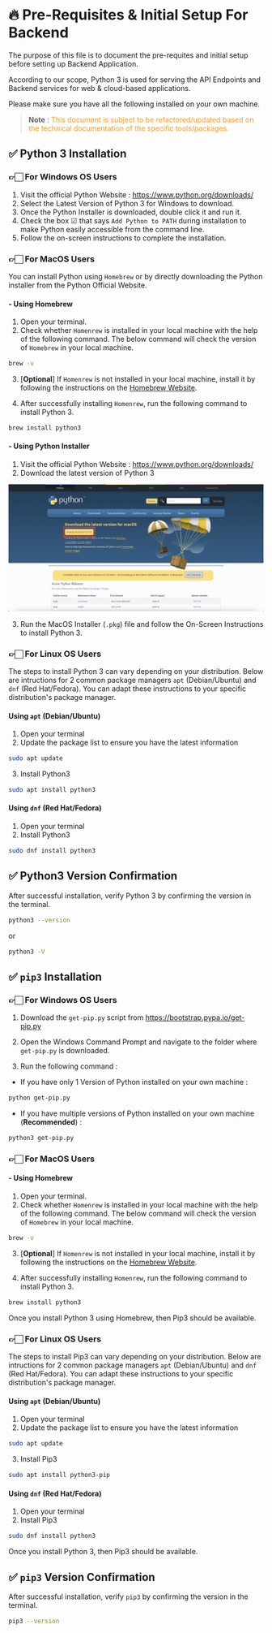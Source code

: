 # 🔥 Pre-Requisites & Initial Setup For Backend

The purpose of this file is to document the pre-requites and initial setup before setting up Backend Application.

According to our scope, Python 3 is used for serving the API Endpoints and Backend services for web & cloud-based applications.

Please make sure you have all the following installed on your own machine.

> <b>Note</b> : <span style="color: #FF9A23">This document is subject to be refactored/updated based on the technical documentation of the specific tools/packages.</span>

## ✅ Python 3 Installation

### 👉🏻 For Windows OS Users

1. Visit the official Python Website : https://www.python.org/downloads/
2. Select the Latest Version of Python 3 for Windows to download.
3. Once the Python Installer is downloaded, double click it and run it.
4. Check the box &#9745; that says `Add Python to PATH` during installation to make Python easily accessible from the command line.
5. Follow the on-screen instructions to complete the installation.

### 👉🏻 For MacOS Users

You can install Python using `Homebrew` or by directly downloading the Python installer from the Python Official Website.

#### - Using Homebrew

1. Open your terminal.
2. Check whether `Homenrew` is installed in your local machine with the help of the following command. The below command will check the version of `Homebrew` in your local machine.

```sh
brew -v
```

3. [<b>Optional</b>] If `Homenrew` is not installed in your local machine, install it by following the instructions on the [Homebrew Website](https://brew.sh/).

4. After successfully installing `Homenrew`, run the following command to install Python 3.

```sh
brew install python3
```

#### - Using Python Installer

1. Visit the official Python Website : https://www.python.org/downloads/
2. Download the latest version of Python 3

![Python Website](/images/python-downloads.png)

3. Run the MacOS Installer (`.pkg`) file and follow the On-Screen Instructions to install Python 3.

### 👉🏻 For Linux OS Users

The steps to install Python 3 can vary depending on your distribution. Below are intructions for 2 common package managers `apt` (Debian/Ubuntu) and `dnf` (Red Hat/Fedora). You can adapt these instructions to your specific distribution's package manager.

#### <b>Using `apt` (Debian/Ubuntu)</b>

1. Open your terminal
2. Update the package list to ensure you have the latest information

```sh
sudo apt update
```

3. Install Python3

```sh
sudo apt install python3
```

#### <b>Using `dnf` (Red Hat/Fedora)</b>

1. Open your terminal
2. Install Python3

```sh
sudo dnf install python3
```

## ✅ Python3 Version Confirmation

After successful installation, verify Python 3 by confirming the version in the terminal.

```sh
python3 --version
```

or

```sh
python3 -V
```

## ✅ `pip3` Installation

### 👉🏻 For Windows OS Users

1. Download the `get-pip.py` script from https://bootstrap.pypa.io/get-pip.py

2. Open the Windows Command Prompt and navigate to the folder where `get-pip.py` is downloaded.

3. Run the following command : 

- If you have only 1 Version of Python installed on your own machine : 

```sh
python get-pip.py
```

- If you have multiple versions of Python installed on your own machine (**Recommended**) : 

```sh
python3 get-pip.py
```

### 👉🏻 For MacOS Users

#### - Using Homebrew

1. Open your terminal.
2. Check whether `Homenrew` is installed in your local machine with the help of the following command. The below command will check the version of `Homebrew` in your local machine.

```sh
brew -v
```

3. [<b>Optional</b>] If `Homenrew` is not installed in your local machine, install it by following the instructions on the [Homebrew Website](https://brew.sh/).

4. After successfully installing `Homenrew`, run the following command to install Python 3.

```sh
brew install python3
```

Once you install Python 3 using Homebrew, then Pip3 should be available.

### 👉🏻 For Linux OS Users

The steps to install Pip3 can vary depending on your distribution. Below are intructions for 2 common package managers `apt` (Debian/Ubuntu) and `dnf` (Red Hat/Fedora). You can adapt these instructions to your specific distribution's package manager.

#### <b>Using `apt` (Debian/Ubuntu)</b>

1. Open your terminal
2. Update the package list to ensure you have the latest information

```sh
sudo apt update
```

3. Install Pip3

```sh
sudo apt install python3-pip
```

#### <b>Using `dnf` (Red Hat/Fedora)</b>

1. Open your terminal
2. Install Pip3

```sh
sudo dnf install python3
```

Once you install Python 3, then Pip3 should be available.

## ✅ `pip3` Version Confirmation

After successful installation, verify `pip3` by confirming the version in the terminal.

```sh
pip3 --version
```